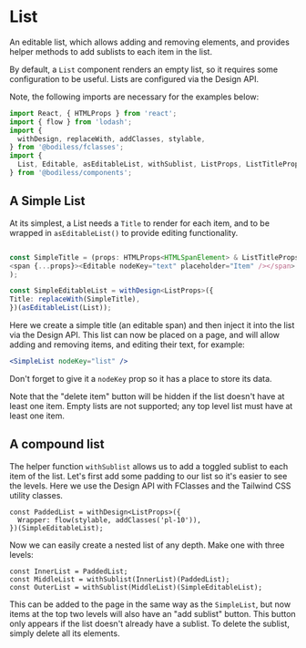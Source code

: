 # List

An editable list, which allows adding and removing elements, and provides helper methods
to add sublists to each item in the list.

By default, a `List` component renders an empty list, so it requires some configuration
to be useful. Lists are configured via the Design API.

Note, the following imports are necessary for the examples below:

```ts
import React, { HTMLProps } from 'react';
import { flow } from 'lodash';
import {
  withDesign, replaceWith, addClasses, stylable,
} from '@bodiless/fclasses';
import {
  List, Editable, asEditableList, withSublist, ListProps, ListTitleProps,
} from '@bodiless/components';
```

## A Simple List

At its simplest, a List needs a `Title` to render for each item, and to be wrapped in `asEditableList()`
to provide editing functionality.

  ```ts

  const SimpleTitle = (props: HTMLProps<HTMLSpanElement> & ListTitleProps) => (
  <span {...props}><Editable nodeKey="text" placeholder="Item" /></span>
);

const SimpleEditableList = withDesign<ListProps>({
  Title: replaceWith(SimpleTitle),
})(asEditableList(List));
```

Here we create a simple title (an editable span) and then inject it into the list via the
Design API.  This list can now be placed on a page, and will allow adding and removing items,
and editing their text, for example:

```jsx
<SimpleList nodeKey="list" />
```
Don't forget to give it a `nodeKey` prop so it has a place to store its data.

Note that the "delete item" button will be hidden if the list doesn't have at least one
item. Empty lists are not supported; any top level list must have at least one item.

## A compound list

The helper function `withSublist` allows us to add a toggled sublist
to each item of the list. Let's first add some padding to our list so it's easier
to see the levels. Here we use the Design API with FClasses and the Tailwind CSS
utility classes.


```
const PaddedList = withDesign<ListProps>({
  Wrapper: flow(stylable, addClasses('pl-10')),
})(SimpleEditableList);

```

Now we can easily create a nested list of any depth. Make one with three levels:

```
const InnerList = PaddedList;
const MiddleList = withSublist(InnerList)(PaddedList);
const OuterList = withSublist(MiddleList)(SimpleEditableList);
```

This can be added to the page in the same way as the `SimpleList`, but now
items at the top two levels will also have an "add sublist" button.  This button
only appears if the list doesn't already have a sublist.  To delete the
sublist, simply delete all its elements.
